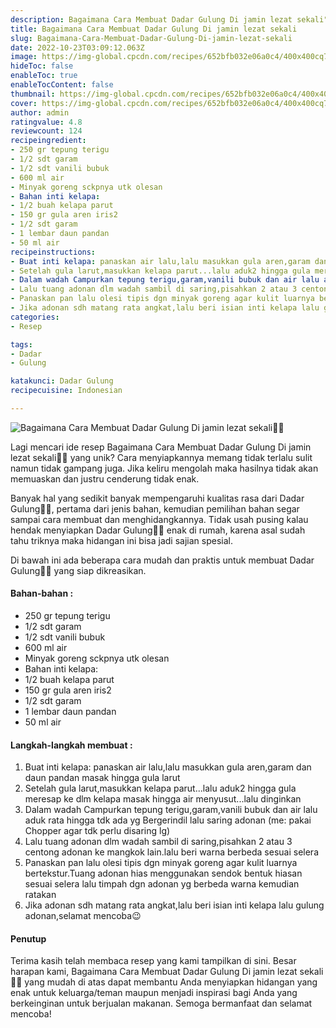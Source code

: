 ```yaml
---
description: Bagaimana Cara Membuat Dadar Gulung Di jamin lezat sekali"
title: Bagaimana Cara Membuat Dadar Gulung Di jamin lezat sekali
slug: Bagaimana-Cara-Membuat-Dadar-Gulung-Di-jamin-lezat-sekali
date: 2022-10-23T03:09:12.063Z
image: https://img-global.cpcdn.com/recipes/652bfb032e06a0c4/400x400cq70/photo.jpg
hideToc: false
enableToc: true
enableTocContent: false
thumbnail: https://img-global.cpcdn.com/recipes/652bfb032e06a0c4/400x400cq70/photo.jpg
cover: https://img-global.cpcdn.com/recipes/652bfb032e06a0c4/400x400cq70/photo.jpg
author: admin
ratingvalue: 4.8
reviewcount: 124
recipeingredient:
- 250 gr tepung terigu
- 1/2 sdt garam
- 1/2 sdt vanili bubuk
- 600 ml air
- Minyak goreng sckpnya utk olesan
- Bahan inti kelapa:
- 1/2 buah kelapa parut
- 150 gr gula aren iris2
- 1/2 sdt garam
- 1 lembar daun pandan
- 50 ml air
recipeinstructions:
- Buat inti kelapa: panaskan air lalu,lalu masukkan gula aren,garam dan daun pandan masak hingga gula larut
- Setelah gula larut,masukkan kelapa parut...lalu aduk2 hingga gula meresap ke dlm kelapa masak hingga air menyusut...lalu dinginkan
- Dalam wadah Campurkan tepung terigu,garam,vanili bubuk dan air lalu aduk rata hingga tdk ada yg Bergerindil lalu saring adonan (me: pakai Chopper agar tdk perlu disaring lg)
- Lalu tuang adonan dlm wadah sambil di saring,pisahkan 2 atau 3 centong adonan ke mangkok lain.lalu beri warna berbeda sesuai selera
- Panaskan pan lalu olesi tipis dgn minyak goreng agar kulit luarnya bertekstur.Tuang adonan hias menggunakan sendok bentuk hiasan sesuai selera lalu timpah dgn adonan yg berbeda warna kemudian ratakan
- Jika adonan sdh matang rata angkat,lalu beri isian inti kelapa lalu gulung adonan,selamat mencoba😉
categories:
- Resep

tags:
- Dadar
- Gulung

katakunci: Dadar Gulung
recipecuisine: Indonesian

---
```


![Bagaimana Cara Membuat Dadar Gulung Di jamin lezat sekali👩‍🍳](https://img-global.cpcdn.com/recipes/652bfb032e06a0c4/400x400cq70/photo.jpg)

Lagi mencari ide resep Bagaimana Cara Membuat Dadar Gulung Di jamin lezat sekali👩‍🍳 yang unik? Cara menyiapkannya memang tidak terlalu sulit namun tidak gampang juga. Jika keliru mengolah maka hasilnya tidak akan memuaskan dan justru cenderung tidak enak.

Banyak hal yang sedikit banyak mempengaruhi kualitas rasa dari Dadar Gulung👩‍🍳, pertama dari jenis bahan, kemudian pemilihan bahan segar sampai cara membuat dan menghidangkannya. Tidak usah pusing kalau hendak menyiapkan Dadar Gulung👩‍🍳 enak di rumah, karena asal sudah tahu triknya maka hidangan ini bisa jadi sajian spesial.

Di bawah ini ada beberapa cara mudah dan praktis untuk membuat Dadar Gulung👩‍🍳 yang siap dikreasikan.

<!--inarticleads1-->

#### Bahan-bahan :

- 250 gr tepung terigu
- 1/2 sdt garam
- 1/2 sdt vanili bubuk
- 600 ml air
- Minyak goreng sckpnya utk olesan
- Bahan inti kelapa:
- 1/2 buah kelapa parut
- 150 gr gula aren iris2
- 1/2 sdt garam
- 1 lembar daun pandan
- 50 ml air

<!--inarticleads2-->

#### Langkah-langkah membuat :

1. Buat inti kelapa: panaskan air lalu,lalu masukkan gula aren,garam dan daun pandan masak hingga gula larut
1. Setelah gula larut,masukkan kelapa parut...lalu aduk2 hingga gula meresap ke dlm kelapa masak hingga air menyusut...lalu dinginkan
1. Dalam wadah Campurkan tepung terigu,garam,vanili bubuk dan air lalu aduk rata hingga tdk ada yg Bergerindil lalu saring adonan (me: pakai Chopper agar tdk perlu disaring lg)
1. Lalu tuang adonan dlm wadah sambil di saring,pisahkan 2 atau 3 centong adonan ke mangkok lain.lalu beri warna berbeda sesuai selera
1. Panaskan pan lalu olesi tipis dgn minyak goreng agar kulit luarnya bertekstur.Tuang adonan hias menggunakan sendok bentuk hiasan sesuai selera lalu timpah dgn adonan yg berbeda warna kemudian ratakan
1. Jika adonan sdh matang rata angkat,lalu beri isian inti kelapa lalu gulung adonan,selamat mencoba😉

#### Penutup

Terima kasih telah membaca resep yang kami tampilkan di sini. Besar harapan kami, Bagaimana Cara Membuat Dadar Gulung Di jamin lezat sekali👩‍🍳 yang mudah di atas dapat membantu Anda menyiapkan hidangan yang enak untuk keluarga/teman maupun menjadi inspirasi bagi Anda yang berkeinginan untuk berjualan makanan. Semoga bermanfaat dan selamat mencoba!